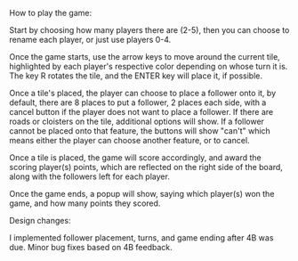How to play the game:

Start by choosing how many players there are (2-5), 
then you can choose to rename each player, or just use
players 0-4.

Once the game starts, use the arrow keys to move around 
the current tile, highlighted by each player's respective 
color depending on whose turn it is. The key R rotates
the tile, and the ENTER key will place it, if possible.

Once a tile's placed,
the player can choose to place a follower onto it, by
default, there are 8 places to put a follower, 2 places 
each side, with a cancel button if the player does not
want to place a follower. If there are roads or 
cloisters on the tile, additional options will show.
If a follower cannot be placed onto that feature, the 
buttons will show "can't" which means either the player
can choose another feature, or to cancel.

Once a tile is placed, the game will score accordingly,
and award the scoring player(s) points, which are reflected
on the right side of the board, along with the followers
left for each player.

Once the game ends, a popup will show, saying which
player(s) won the game, and how many points they scored.


Design changes:

I implemented follower placement, turns, and game ending 
after 4B was due. Minor bug fixes based on 4B feedback.